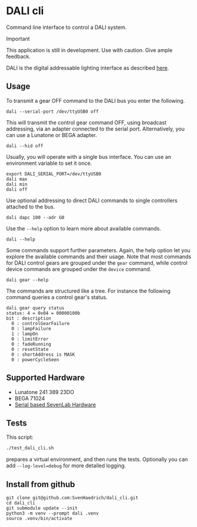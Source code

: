 # DALI cli

Command line interface to control a DALI system.

> [!IMPORTANT]
> This application is still in development. Use with caution. Give ample feedback.

DALI is the digital addressable lighting interface as described [here](https://www.dali-alliance.org).

## Usage

To transmit a gear OFF command to the DALI bus you enter the following.

```shell
dali --serial-port /dev/ttyUSB0 off
```

This will transmit the control gear command OFF, using broadcast
addressing, via an adapter connected to the serial port.
Alternatively, you can use a Lunatone or BEGA adapter.

```shell
dali --hid off
```

Usually,
you will operate with a single bus interface. You can use an
environment variable to set it once.

```shell
export DALI_SERIAL_PORT=/dev/ttyUSB0
dali max
dali min
dali off
```

Use optional addressing to direct DALI commands to single controllers
attached to the bus.

```shell
dali dapc 100 --adr G0
```

Use the `--help` option to learn more about available commands.

```shell
dali --help
```

Some commands support further parameters. Again, the help option let
you explore the available commands and their usage. Note that most commands for DALI control gears are grouped under the `gear` command,
while control device commands are grouped under the `device` command.

```shell
dali gear --help
```

The commands are structured like a tree. For instance the following
command queries a control gear's status.

```shell
dali gear query status
status: 4 = 0x04 = 00000100b
bit : description
  0 : controlGearFailure
  0 : lampFailure
  1 : lampOn
  0 : limitError
  0 : fadeRunning
  0 : resetState
  0 : shortAddress is MASK
  0 : powerCycleSeen
```

## Supported Hardware

* Lunatone 241 389 23DO
* BEGA 71024
* [Serial based SevenLab Hardware](https://github.com/SvenHaedrich/dali_usb_lpc1114)

## Tests

This script:
```bash
./test_dali_cli.sh
```
prepares a virtual environment, and then runs the tests. Optionally you can
add `--log-level=debug` for more detailed logging.


## Install from github

```shell
git clone git@github.com:SvenHaedrich/dali_cli.git
cd dali_cli
git submodule update --init
python3 -m venv --prompt dali .venv
source .venv/bin/activate
```

